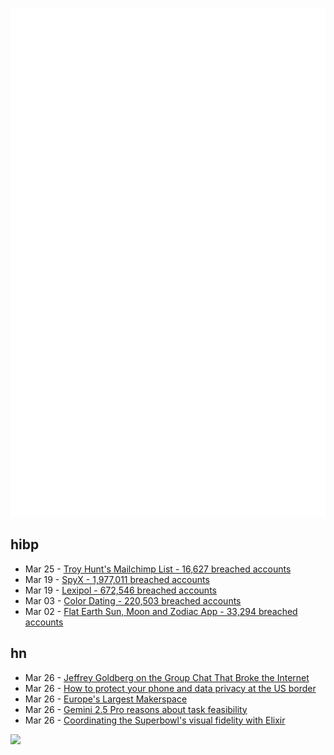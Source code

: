 ![Metrics](https://raw.githubusercontent.com/phixion/phixion/master/metrics.svg)

## hibp

<!--
for https://github.com/phixion/phixion/blob/main/.github/workflows/feeds.yml
-->
<!--START_SECTION:haveibeenpwnd-->
- Mar 25 - [Troy Hunt's Mailchimp List - 16,627 breached accounts](https://haveibeenpwned.com/PwnedWebsites#TroyHuntMailchimpList)
- Mar 19 - [SpyX - 1,977,011 breached accounts](https://haveibeenpwned.com/PwnedWebsites#SpyX)
- Mar 19 - [Lexipol - 672,546 breached accounts](https://haveibeenpwned.com/PwnedWebsites#Lexipol)
- Mar 03 - [Color Dating - 220,503 breached accounts](https://haveibeenpwned.com/PwnedWebsites#ColorDating)
- Mar 02 - [Flat Earth Sun, Moon and Zodiac App - 33,294 breached accounts](https://haveibeenpwned.com/PwnedWebsites#FlatEarthDave)
<!--END_SECTION:haveibeenpwnd-->

## hn

<!--
for https://github.com/phixion/phixion/blob/main/.github/workflows/feeds.yml
-->
<!--START_SECTION:hn-->
- Mar 26 - [Jeffrey Goldberg on the Group Chat That Broke the Internet](https://www.theatlantic.com/podcasts/archive/2025/03/jeffrey-goldberg-group-chat-broke-internet/682161/)
- Mar 26 - [How to protect your phone and data privacy at the US border](https://www.theguardian.com/technology/2025/mar/26/phone-search-privacy-us-border-immigration)
- Mar 26 - [Europe's Largest Makerspace](https://www.berlin-partner.de/en/news/detail/europas-groesster-makerspace)
- Mar 26 - [Gemini 2.5 Pro reasons about task feasibility](https://everything.intellectronica.net/p/negotiating-with-the-machine)
- Mar 26 - [Coordinating the Superbowl's visual fidelity with Elixir](https://elixir-lang.org/blog/2025/03/25/cyanview-elixir-case/)
<!--END_SECTION:hn-->

<!--
for https://yhype.me
-->
![](https://hit.yhype.me/github/profile?user_id=13013670)
